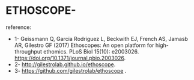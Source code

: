 # ETHOSCOPE-

reference: 
* 1- Geissmann Q, Garcia Rodriguez L, Beckwith EJ, French AS, Jamasb AR, Gilestro GF (2017) Ethoscopes: An open platform for high-throughput ethomics. PLoS Biol 15(10): e2003026. https://doi.org/10.1371/journal.pbio.2003026.
* 2- http://gilestrolab.github.io/ethoscope.
* 3- https://github.com/gilestrolab/ethoscope .
